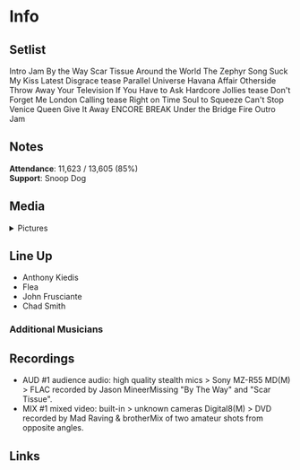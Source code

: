 # Info

## Setlist

Intro Jam
By the Way
Scar Tissue
Around the World
The Zephyr Song
Suck My Kiss
Latest Disgrace tease
Parallel Universe
Havana Affair
Otherside
Throw Away Your Television
If You Have to Ask
Hardcore Jollies tease
Don't Forget Me
London Calling tease
Right on Time
Soul to Squeeze
Can't Stop
Venice Queen
Give It Away
ENCORE BREAK
Under the Bridge
Fire
Outro Jam

## Notes

**Attendance**: 11,623 / 13,605 (85%)
<br>
**Support**: Snoop Dog

## Media 

<details>
  <summary>Pictures</summary>
  <!--<img alt="Setlist" title="Setlist" src="_.jpg" height="200" />-->
</details>

## Line Up

* Anthony Kiedis
* Flea
* John Frusciante
* Chad Smith

### Additional Musicians

## Recordings

* AUD #1 audience audio: high quality stealth mics > Sony MZ-R55 MD(M) > FLAC recorded by Jason MineerMissing "By The Way" and "Scar Tissue".  
* MIX #1 mixed video: built-in > unknown cameras Digital8(M) > DVD recorded by Mad Raving & brotherMix of two amateur shots from opposite angles.

## Links

